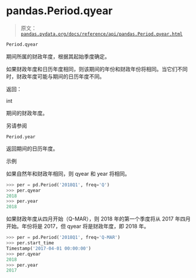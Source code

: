 # pandas.Period.qyear

> 原文：[`pandas.pydata.org/docs/reference/api/pandas.Period.qyear.html`](https://pandas.pydata.org/docs/reference/api/pandas.Period.qyear.html)

```py
Period.qyear
```

期间所属的财政年度，根据其起始季度确定。

如果财政年度和日历年度相同，则该期间的年份和财政年份将相同。当它们不同时，财政年度可能与期间的日历年度不同。

返回：

int

期间的财政年度。

另请参阅

`Period.year`

返回期间的日历年度。

示例

如果自然年和财政年相同，则 qyear 和 year 将相同。

```py
>>> per = pd.Period('2018Q1', freq='Q')
>>> per.qyear
2018
>>> per.year
2018 
```

如果财政年度从四月开始（Q-MAR），则 2018 年的第一个季度将从 2017 年四月开始。年份将是 2017，但 qyear 将是财政年度，即 2018 年。

```py
>>> per = pd.Period('2018Q1', freq='Q-MAR')
>>> per.start_time
Timestamp('2017-04-01 00:00:00')
>>> per.qyear
2018
>>> per.year
2017 
```
